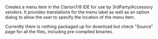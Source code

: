 Creates a menu item in the Clarion7/8 IDE for use by 3rdParty/Accessory vendors. It provides translations for the menu label as well as an option dialog to allow the user to specify the location of the menu item.

Currently there is nothing packaged up for download but check "Source" page for all the files, including pre-compiled binaries.